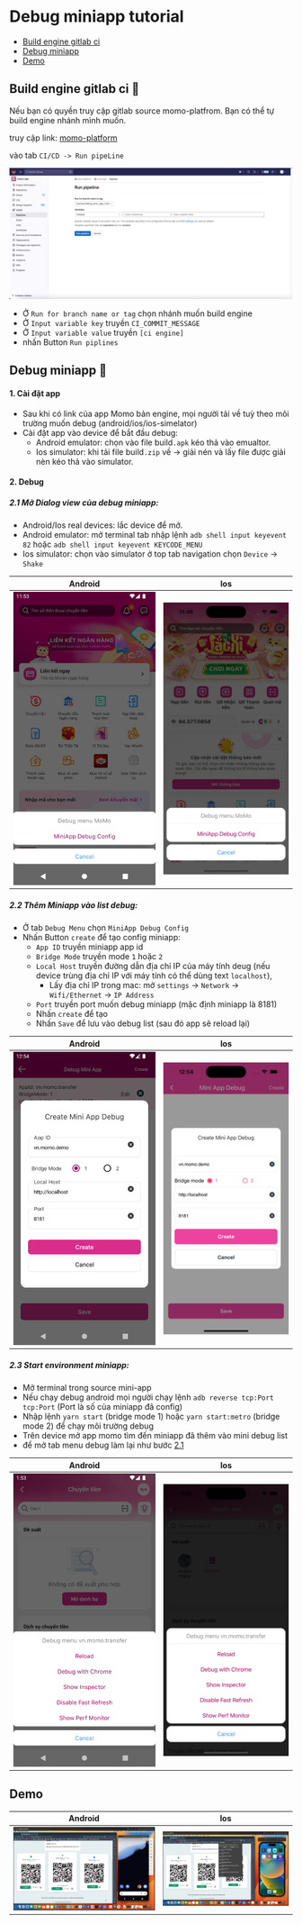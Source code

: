 # Debug miniapp tutorial
- [Build engine gitlab ci](#build-engine-gitlab-ci)
- [Debug miniapp](#debug-miniapp)
- [Demo](#demo)

## Build engine gitlab ci 🚀️
<a id="build-engine-gitlab-ci"></a>
Nếu bạn có quyền truy cập gitlab source momo-platfrom. Bạn có thể tự build engine nhánh mình muốn.

truy cập link: [momo-platform](https://gitlab.mservice.com.vn/momo-platform/momo-app)

vào tab `CI/CD -> Run pipeLine`

![image.png](markdown/im_gitlab_ci.png)

- Ở `Run for branch name or tag` chọn nhánh muốn build engine
- Ở `Input variable key` truyền `CI_COMMIT_MESSAGE`
- Ở `Input variable value` truyền `[ci engine]`
- nhấn Button `Run piplines`

## Debug miniapp 🎉️
<a id="debug-miniapp"></a>

#### **1. Cài đặt app**

- Sau khi có link của app Momo bản engine, mọi người tải về tuỳ theo môi trường muốn debug (android/ios/ios-simelator)
- Cài đặt app vào device để bắt đầu debug:
  - Android emulator: chọn vào file build`.apk` kéo thả vào emualtor.
  - Ios simulator: khi tải file build`.zip` về -> giải nén và lấy file được giải nèn kéo thả vào simulator.
 
#### **2. Debug**

##### 2.1 Mở Dialog view của debug miniapp:
  - Android/Ios real devices: lắc device để mở.
  - Android emulator: mở terminal tab nhập lệnh `adb shell input keyevent 82` hoặc `adb shell input keyevent KEYCODE_MENU`
  - Ios simulator: chọn vào simulator ở top tab navigation chọn `Device` -> `Shake`


| Android                                    | Ios                                    |
|--------------------------------------------|----------------------------------------|
| ![image.png](markdown/tab_debug_android.png) | ![image.png](markdown/tab_debug_ios.png) |

##### 2.2 Thêm Miniapp vào list debug:
  - Ở tab  `Debug Menu` chọn `MiniApp Debug Config`
  - Nhấn Button `create` để tạo config miniapp:
    - `App ID` truyền miniapp app id
    - `Bridge Mode` truyền mode `1` hoặc `2`
    - `Local Host` truyền đường dẫn địa chỉ IP của máy tính deug (nếu device trùng địa chỉ IP với máy tính có thể dùng text `localhost`),
      - Lấy địa chỉ IP trong mac: mở `settings` -> `Network` -> `Wifi/Ethernet` -> `IP Address`
    - `Port` truyền port muốn debug miniapp (mặc định miniapp là 8181)
    - Nhấn `create` để tạo 
    - Nhấn `Save` để lưu vào debug list (sau đó app sẽ reload lại)

| Android                                               | Ios                                               |
|-------------------------------------------------------|---------------------------------------------------|
| ![image.png](markdown/create_miniapp_debug_android.png) | ![image.png](markdown/create_miniapp_debug_ios.png) |


##### 2.3 Start environment miniapp:
  - Mở terminal trong source mini-app
  - Nếu chạy debug android mọi người chạy lệnh `adb reverse tcp:Port tcp:Port` (Port là số của miniapp đã config)
  - Nhập lệnh `yarn start` (bridge mode 1) hoặc `yarn start:metro` (bridge mode 2) để chạy môi trường debug
  - Trên device mở app momo tìm đến miniapp đã thêm vào mini debug list 
  - để mở tab menu debug làm lại như bước [2.1](#####-2.1-Mở-Dialog-view-của-debug-miniapp:)

| Android                                            | Ios                                            |
|----------------------------------------------------|------------------------------------------------|
| ![image.png](markdown/debug_miniapp_tab_android.png) | ![image.png](markdown/debug_miniapp_tab_ios.png) |

## Demo
<a id="demo"></a>

| Android                                                                                                                            | Ios                                                                                                                            |
|------------------------------------------------------------------------------------------------------------------------------------|--------------------------------------------------------------------------------------------------------------------------------|
| [![video.mov](markdown/thumbnail_android.png)](https://drive.google.com/file/d/1H1kmle61c8oQnt039NTcfhdVOEYYHmAF/view?usp=sharing) | [![video.mov](markdown/thumbnail_ios.png)](https://drive.google.com/file/d/1FjzjxjhPNDMt8h1kEnx_KSzCzkCY6c1d/view?usp=sharing) |

